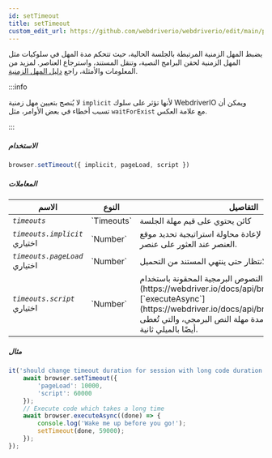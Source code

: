 ```yaml
---
id: setTimeout
title: setTimeout
custom_edit_url: https://github.com/webdriverio/webdriverio/edit/main/packages/webdriverio/src/commands/browser/setTimeout.ts
---
```


يضبط المهل الزمنية المرتبطة بالجلسة الحالية، حيث تتحكم مدة المهل في سلوكيات مثل
المهل الزمنية لحقن البرامج النصية، وتنقل المستند، واسترجاع العناصر.
لمزيد من المعلومات والأمثلة، راجع [دليل المهل الزمنية](https://webdriver.io/docs/timeouts#selenium-timeouts).

:::info

لا يُنصح بتعيين مهل زمنية `implicit` لأنها تؤثر على سلوك WebdriverIO
ويمكن أن تسبب أخطاء في بعض الأوامر، مثل `waitForExist` مع علامة العكس.

:::

##### الاستخدام

```js
browser.setTimeout({ implicit, pageLoad, script })
```

##### المعاملات

<table>
  <thead>
    <tr>
      <th>الاسم</th><th>النوع</th><th>التفاصيل</th>
    </tr>
  </thead>
  <tbody>
    <tr>
      <td><code><var>timeouts</var></code></td>
      <td>`Timeouts`</td>
      <td>كائن يحتوي على قيم مهلة الجلسة</td>
    </tr>
    <tr>
      <td><code><var>timeouts.implicit</var></code><br /><span className="label labelWarning">اختياري</span></td>
      <td>`Number`</td>
      <td>الوقت بالميلي ثانية لإعادة محاولة استراتيجية تحديد موقع العنصر عند العثور على عنصر.</td>
    </tr>
    <tr>
      <td><code><var>timeouts.pageLoad</var></code><br /><span className="label labelWarning">اختياري</span></td>
      <td>`Number`</td>
      <td>الوقت بالميلي ثانية للانتظار حتى ينتهي المستند من التحميل.</td>
    </tr>
    <tr>
      <td><code><var>timeouts.script</var></code><br /><span className="label labelWarning">اختياري</span></td>
      <td>`Number`</td>
      <td>النصوص البرمجية المحقونة باستخدام [`execute`](https://webdriver.io/docs/api/browser/execute) أو [`executeAsync`](https://webdriver.io/docs/api/browser/executeAsync) ستعمل حتى تصل إلى مدة مهلة النص البرمجي، والتي تُعطى أيضًا بالميلي ثانية.</td>
    </tr>
  </tbody>
</table>

##### مثال

```js title="setTimeout.js"
it('should change timeout duration for session with long code duration', async () => {
    await browser.setTimeout({
        'pageLoad': 10000,
        'script': 60000
    });
    // Execute code which takes a long time
    await browser.executeAsync((done) => {
        console.log('Wake me up before you go!');
        setTimeout(done, 59000);
    });
});
```